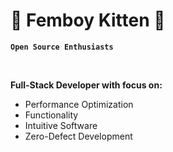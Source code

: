 # 🌸 Femboy Kitten 🌸

**`Open Source Enthusiasts`** 

<br>

**Full-Stack Developer with focus on:**

  - Performance Optimization
  - Functionality
  - Intuitive Software
  - Zero-Defect Development
